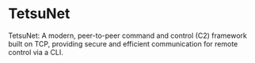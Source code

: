 # TetsuNet
TetsuNet: A modern, peer-to-peer command and control (C2) framework built on TCP, providing secure and efficient communication for remote control via a CLI.
